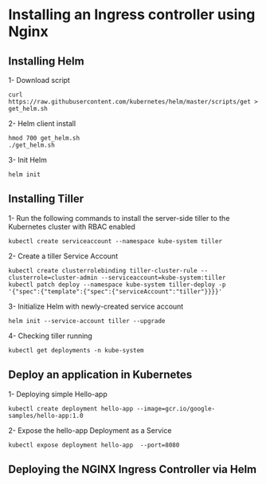 # Installing an Ingress controller using Nginx

## Installing Helm
1- Download script
```
curl https://raw.githubusercontent.com/kubernetes/helm/master/scripts/get > get_helm.sh
```
2- Helm client install
```
hmod 700 get_helm.sh
./get_helm.sh
```
3- Init Helm
```
helm init
```

## Installing Tiller
1- Run the following commands to install the server-side tiller to the Kubernetes cluster with RBAC enabled
```
kubectl create serviceaccount --namespace kube-system tiller
```
2- Create a tiller Service Account
```
kubectl create clusterrolebinding tiller-cluster-rule --clusterrole=cluster-admin --serviceaccount=kube-system:tiller
kubectl patch deploy --namespace kube-system tiller-deploy -p '{"spec":{"template":{"spec":{"serviceAccount":"tiller"}}}}' 
```
3- Initialize Helm with newly-created service account
```
helm init --service-account tiller --upgrade
```
4- Checking tiller running
```
kubectl get deployments -n kube-system
```

## Deploy an application in Kubernetes
1- Deploying simple Hello-app
```
kubectl create deployment hello-app --image=gcr.io/google-samples/hello-app:1.0
```
2- Expose the hello-app Deployment as a Service 
```
kubectl expose deployment hello-app  --port=8080
```
## Deploying the NGINX Ingress Controller via Helm

